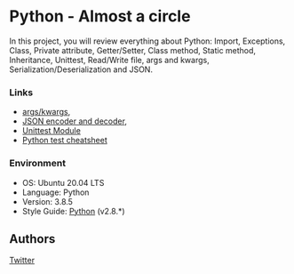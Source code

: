 # Python - Almost a circle
In this project, you will review everything about Python: Import, Exceptions, Class, Private attribute, Getter/Setter, Class method, Static method, Inheritance, Unittest, Read/Write file, args and kwargs, Serialization/Deserialization and JSON.

### Links
* [args/kwargs](https://yasoob.me/2013/08/04/args-and-kwargs-in-python-explained/),
* [JSON encoder and decoder](https://docs.python.org/3/library/json.html),
* [Unittest Module](https://docs.python.org/3.4/library/unittest.html#module-unittest)
* [Python test cheatsheet](https://www.pythonsheets.com/notes/python-tests.html)


### Environment
* OS: Ubuntu 20.04 LTS
* Language: Python
* Version: 3.8.5
* Style Guide: [Python](https://pypi.org/project/pycodestyle/) (v2.8.*)

## Authors
[Twitter](https://twitter.com/slimake)
